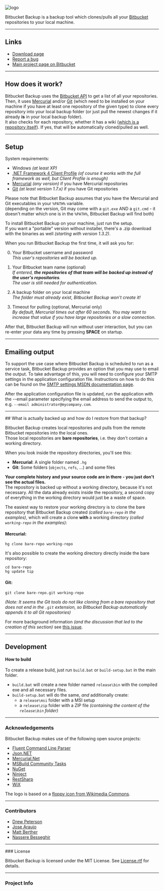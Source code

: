 ![logo](https://bitbucket.org/christianspecht/bitbucket-backup/raw/tip/img/logo128x128.png)

Bitbucket Backup is a backup tool which clones/pulls all your [Bitbucket](https://bitbucket.org/) repositories to your local machine.

---

## Links

- [Download page](https://bitbucket.org/christianspecht/bitbucket-backup/downloads)
- [Report a bug](https://bitbucket.org/christianspecht/bitbucket-backup/issues/new)
- [Main project page on Bitbucket](https://bitbucket.org/christianspecht/bitbucket-backup)

---

## How does it work?

Bitbucket Backup uses the [Bitbucket API](https://api.bitbucket.org/) to get a list of all your repositories.  
Then, it uses [Mercurial](http://mercurial.selenic.com/) and/or [Git](http://git-scm.com/) (which need to be installed on your machine if you have at least one repository of the given type) to clone every repository into your local backup folder (or just pull the newest changes if it already **is** in your local backup folder).  
It also checks for each repository, whether it has a wiki ([which is a repository itself](https://confluence.atlassian.com/display/BITBUCKET/Use+a+wiki)). If yes, that will be automatically cloned/pulled as well.

---

## Setup

System requirements:

- Windows *(at least XP)*
- [.NET Framework 4 Client Profile](http://www.microsoft.com/en-us/download/details.aspx?id=17113) *(of course it works with the full framework as well, but Client Profile is enough)*
- [Mercurial](http://mercurial.selenic.com/) *(any version)* if you have Mercurial repositories
- [Git](http://git-scm.com/) *(at least version 1.7.x)* if you have Git repositories

Please note that Bitbucket Backup assumes that you have the Mercurial and Git executables in your `%PATH%` variable.  
(depending on the version, Git may come with a `git.exe` AND a `git.cmd` - it doesn't matter which one is in the `%PATH%`, Bitbucket Backup will find both)

To install Bitbucket Backup on your machine, just run the setup.  
If you want a "portable" version without installer, there's a .zip download with the binaries as well *(starting with version 1.3.2)*.

When you run Bitbucket Backup the first time, it will ask you for:

0. Your Bitbucket username and password  
*This user's repositories will be backed up.*

0. Your Bitbucket team name (optional)  
*If entered, **the repositories of that team will be backed up instead of the user's repositories**.  
The user is still needed for authentication.*

0. A backup folder on your local machine  
*The folder must already exist, Bitbucket Backup won't create it!*

0. Timeout for pulling (optional, Mercurial only)  
*By default, Mercurial times out after 60 seconds. You may want to increase that value if you have large repositories or a slow connection.*

After that, Bitbucket Backup will run without user interaction, but you can re-enter your data any time by pressing **SPACE** on startup.

---

## Emailing output

To support the use case where Bitbucket Backup is scheduled to run as a service task, Bitbucket Backup provides an option that you may use to email the output. To take advantage of this, you will need to configure your SMTP settings in the application configuration file. Instructions on how to do this can be found on the [SMTP settings MSDN documentation page](https://msdn.microsoft.com/en-us/library/ms164240(v=vs.110).aspx).

After the application configuration file is updated, run the application with the --email parameter specifying the email address to send the output to, e.g. `--email administrator@mycompany.com`.

---

<div id="restore"></div>
## What is actually backed up and how do I restore from that backup?

Bitbucket Backup creates local repositories and pulls from the remote Bitbucket repositories into the local ones.  
Those local repositories are **bare repositories**, i.e. they don't contain a working directory.  

When you look inside the repository directories, you'll see this:

- **Mercurial**: A single folder named `.hg`
- **Git**: Some folders (`objects`, `refs`, ...) and some files

**Your complete history and your source code are in there - you just don't see the actual files.**  
The repository is backed up without a working directory, because it's not necessary. All the data already exists inside the repository, a second copy of everything in the working directory would just be a waste of space.

The easiest way to restore your working directory is to clone the bare repository that Bitbucket Backup created *(called `bare-repo` in the examples)*, which will create a clone **with** a working directory *(called `working-repo` in the examples)*:

#### Mercurial:

	hg clone bare-repo working-repo 

It's also possible to create the working directory directly inside the bare repository:

	cd bare-repo
	hg update tip

#### Git:

	git clone bare-repo.git working-repo

*(Note: It seems the Git tools do not like cloning from a bare repository that does not end in the `.git` extension, so Bitbucket Backup automatically appends it to all Git repositories)* 


 
For more background information *(and the discussion that led to the creation of this section)* see [this issue](https://bitbucket.org/christianspecht/bitbucket-backup/issue/22).

---

## Development

#### How to build

To create a release build, just run `build.bat` or `build-setup.bat` in the main folder.  

 - `build.bat` will create a new folder named `release\bin` with the compiled exe and all necessary files.
 - `build-setup.bat` will do the same, *and* additionally create:
   - a `release\msi` folder with a MSI setup
   - a `release\zip` folder with a ZIP file *(containing the content of the `release\bin` folder)*

---

### Acknowledgements

Bitbucket Backup makes use of the following open source projects:

 - [Fluent Command Line Parser](http://fclp.github.io/fluent-command-line-parser/)
 - [Json.NET](http://www.newtonsoft.com/json)
 - [Mercurial.Net](http://mercurialnet.codeplex.com/)
 - [MSBuild Community Tasks](https://github.com/loresoft/msbuildtasks)
 - [NuGet](http://www.nuget.org/)
 - [Ninject](http://ninject.org/)
 - [RestSharp](http://restsharp.org/)
 - [WiX](http://wixtoolset.org/)

 The logo is based on a [floppy icon from Wikimedia Commons](http://commons.wikimedia.org/wiki/File%3aMedia-floppy.svg).

---

### Contributors

- [Drew Peterson](https://bitbucket.org/drewpeterson)
- [Jose Araujo](https://bitbucket.org/josea)
- [Matt Berther](http://matt.berther.io/)
- [Nassere Besseghir](https://bitbucket.org/nbesseghircsc)

---

<div id="license"></div>
### License

Bitbucket Backup is licensed under the MIT License. See [License.rtf](https://bitbucket.org/christianspecht/bitbucket-backup/raw/tip/License.rtf) for details.

---

### Project Info

<script type="text/javascript" src="http://www.ohloh.net/p/585509/widgets/project_basic_stats.js"></script>  
<script type="text/javascript" src="http://www.ohloh.net/p/585509/widgets/project_languages.js"></script>